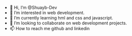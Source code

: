 - 👋 Hi, I’m @Shuayb-Dev
- 👀 I’m interested in web development.
- 🌱 I’m currently learning hml and css and javascript.
- 💞️ I’m looking to collaborate on web development projects.
- 📫 How to reach me github and linkedin

<!---
Shuayb-Dev/Shuayb-Dev is a ✨ special ✨ repository because its `README.md` (this file) appears on your GitHub profile.
You can click the Preview link to take a look at your changes.
--->

